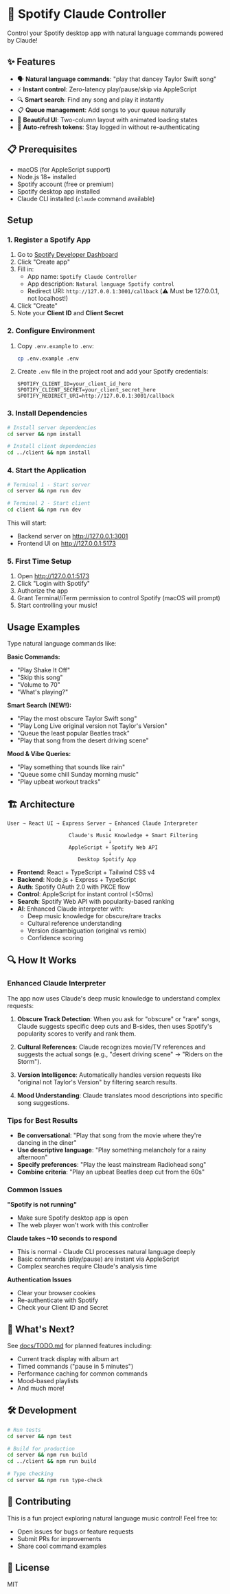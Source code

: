 # 🎵 Spotify Claude Controller

Control your Spotify desktop app with natural language commands powered by Claude!

## ✨ Features

- 🗣️ **Natural language commands**: "play that dancey Taylor Swift song"
- ⚡ **Instant control**: Zero-latency play/pause/skip via AppleScript
- 🔍 **Smart search**: Find any song and play it instantly
- 📋 **Queue management**: Add songs to your queue naturally
- 🎨 **Beautiful UI**: Two-column layout with animated loading states
- 🔐 **Auto-refresh tokens**: Stay logged in without re-authenticating

## 📋 Prerequisites

- macOS (for AppleScript support)
- Node.js 18+ installed
- Spotify account (free or premium)
- Spotify desktop app installed
- Claude CLI installed (`claude` command available)

## Setup

### 1. Register a Spotify App

1. Go to [Spotify Developer Dashboard](https://developer.spotify.com/dashboard)
2. Click "Create app"
3. Fill in:
   - App name: `Spotify Claude Controller`
   - App description: `Natural language Spotify control`
   - Redirect URI: `http://127.0.0.1:3001/callback` (⚠️ Must be 127.0.0.1, not localhost!)
4. Click "Create"
5. Note your **Client ID** and **Client Secret**

### 2. Configure Environment

1. Copy `.env.example` to `.env`:
   ```bash
   cp .env.example .env
   ```

2. Create `.env` file in the project root and add your Spotify credentials:
   ```
   SPOTIFY_CLIENT_ID=your_client_id_here
   SPOTIFY_CLIENT_SECRET=your_client_secret_here
   SPOTIFY_REDIRECT_URI=http://127.0.0.1:3001/callback
   ```

### 3. Install Dependencies

```bash
# Install server dependencies
cd server && npm install

# Install client dependencies
cd ../client && npm install
```

### 4. Start the Application

```bash
# Terminal 1 - Start server
cd server && npm run dev

# Terminal 2 - Start client
cd client && npm run dev
```

This will start:
- Backend server on http://127.0.0.1:3001
- Frontend UI on http://127.0.0.1:5173

### 5. First Time Setup

1. Open http://127.0.0.1:5173
2. Click "Login with Spotify"
3. Authorize the app
4. Grant Terminal/iTerm permission to control Spotify (macOS will prompt)
5. Start controlling your music!

## Usage Examples

Type natural language commands like:

**Basic Commands:**
- "Play Shake It Off"
- "Skip this song"
- "Volume to 70"
- "What's playing?"

**Smart Search (NEW!):**
- "Play the most obscure Taylor Swift song"
- "Play Long Live original version not Taylor's Version"
- "Queue the least popular Beatles track"
- "Play that song from the desert driving scene"

**Mood & Vibe Queries:**
- "Play something that sounds like rain"
- "Queue some chill Sunday morning music"
- "Play upbeat workout tracks"

## 🏗️ Architecture

```
User → React UI → Express Server → Enhanced Claude Interpreter
                                 ↓
                    Claude's Music Knowledge + Smart Filtering
                                 ↓
                    AppleScript + Spotify Web API
                                 ↓
                       Desktop Spotify App
```

- **Frontend**: React + TypeScript + Tailwind CSS v4
- **Backend**: Node.js + Express + TypeScript
- **Auth**: Spotify OAuth 2.0 with PKCE flow
- **Control**: AppleScript for instant control (<50ms)
- **Search**: Spotify Web API with popularity-based ranking
- **AI**: Enhanced Claude interpreter with:
  - Deep music knowledge for obscure/rare tracks
  - Cultural reference understanding
  - Version disambiguation (original vs remix)
  - Confidence scoring

## 🔍 How It Works

### Enhanced Claude Interpreter

The app now uses Claude's deep music knowledge to understand complex requests:

1. **Obscure Track Detection**: When you ask for "obscure" or "rare" songs, Claude suggests specific deep cuts and B-sides, then uses Spotify's popularity scores to verify and rank them.

2. **Cultural References**: Claude recognizes movie/TV references and suggests the actual songs (e.g., "desert driving scene" → "Riders on the Storm").

3. **Version Intelligence**: Automatically handles version requests like "original not Taylor's Version" by filtering search results.

4. **Mood Understanding**: Claude translates mood descriptions into specific song suggestions.

### Tips for Best Results

- **Be conversational**: "Play that song from the movie where they're dancing in the diner"
- **Use descriptive language**: "Play something melancholy for a rainy afternoon"
- **Specify preferences**: "Play the least mainstream Radiohead song"
- **Combine criteria**: "Play an upbeat Beatles deep cut from the 60s"

### Common Issues

**"Spotify is not running"**
- Make sure Spotify desktop app is open
- The web player won't work with this controller

**Claude takes ~10 seconds to respond**
- This is normal - Claude CLI processes natural language deeply
- Basic commands (play/pause) are instant via AppleScript
- Complex searches require Claude's analysis time

**Authentication Issues**
- Clear your browser cookies
- Re-authenticate with Spotify
- Check your Client ID and Secret

## 🚀 What's Next?

See [docs/TODO.md](docs/TODO.md) for planned features including:
- Current track display with album art
- Timed commands ("pause in 5 minutes")
- Performance caching for common commands
- Mood-based playlists
- And much more!

## 🛠️ Development

```bash
# Run tests
cd server && npm test

# Build for production
cd server && npm run build
cd ../client && npm run build

# Type checking
cd server && npm run type-check
```

## 🤝 Contributing

This is a fun project exploring natural language music control! Feel free to:
- Open issues for bugs or feature requests
- Submit PRs for improvements
- Share cool command examples

## 📄 License

MIT
